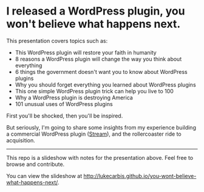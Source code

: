 I released a WordPress plugin, you won't believe what happens next.
======================

This presentation covers topics such as:

- This WordPress plugin will restore your faith in humanity 
- 8 reasons a WordPress plugin will change the way you think about everything 
- 6 things the government doesn't want you to know about WordPress plugins 
- Why you should forget everything you learned about WordPress plugins 
- This one simple WordPress plugin trick can help you live to 100
- Why a WordPress plugin is destroying America 
- 101 unusual uses of WordPress plugins

First you'll be shocked, then you'll be inspired.

But seriously, I'm going to share some insights from my experience building a commercial WordPress plugin ([Stream](http://wp-stream.com)), and the rollercoaster ride to acquisition.

---

This repo is a slideshow with notes for the presentation above. Feel free to browse and contribute.

You can view the slideshow at http://lukecarbis.github.io/you-wont-believe-what-happens-next/.
